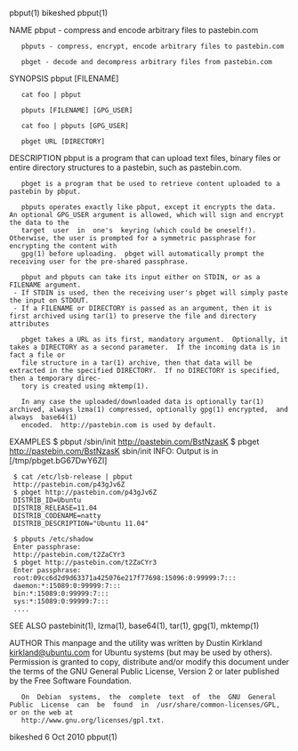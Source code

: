 pbput(1)								   bikeshed								      pbput(1)

NAME
       pbput - compress and encode arbitrary files to pastebin.com

       pbputs - compress, encrypt, encode arbitrary files to pastebin.com

       pbget - decode and decompress arbitrary files from pastebin.com

SYNOPSIS
       pbput [FILENAME]

       cat foo | pbput

       pbputs [FILENAME] [GPG_USER]

       cat foo | pbputs [GPG_USER]

       pbget URL [DIRECTORY]

DESCRIPTION
       pbput is a program that can upload text files, binary files or entire directory structures to a pastebin, such as pastebin.com.

       pbget is a program that be used to retrieve content uploaded to a pastebin by pbput.

       pbputs operates exactly like pbput, except it encrypts the data.	 An optional GPG_USER argument is allowed, which will sign and encrypt the data to the
       target  user  in	 one's	keyring (which could be oneself!).  Otherwise, the user is prompted for a symmetric passphrase for encrypting the content with
       gpg(1) before uploading.	 pbget will automatically prompt the receiving user for the pre-shared passphrase.

       pbput and pbputs can take its input either on STDIN, or as a FILENAME argument.
	 - If STDIN is used, then the receiving user's pbget will simply paste the input on STDOUT.
	 - If a FILENAME or DIRECTORY is passed as an argument, then it is first archived using tar(1) to preserve the file and directory attributes

       pbget takes a URL as its first, mandatory argument.  Optionally, it takes a DIRECTORY as a second parameter.  If the incoming data is in fact a file or
       file structure in a tar(1) archive, then that data will be extracted in the specified DIRECTORY.	 If no DIRECTORY is specified, then a temporary direc‐
       tory is created using mktemp(1).

       In any case the uploaded/downloaded data is optionally tar(1) archived, always lzma(1) compressed, optionally gpg(1) encrypted,	and  always  base64(1)
       encoded.	 http://pastebin.com is used by default.

EXAMPLES
	 $ pbput /sbin/init
	 http://pastebin.com/BstNzasK
	 $ pbget http://pastebin.com/BstNzasK
	 sbin/init
	 INFO: Output is in [/tmp/pbget.bG67DwY6Zl]

	 $ cat /etc/lsb-release | pbput
	 http://pastebin.com/p43gJv6Z
	 $ pbget http://pastebin.com/p43gJv6Z
	 DISTRIB_ID=Ubuntu
	 DISTRIB_RELEASE=11.04
	 DISTRIB_CODENAME=natty
	 DISTRIB_DESCRIPTION="Ubuntu 11.04"

	 $ pbputs /etc/shadow
	 Enter passphrase:
	 http://pastebin.com/t2ZaCYr3
	 $ pbget http://pastebin.com/t2ZaCYr3
	 Enter passphrase:
	 root:09cc6d2d9d63371a425076e217f77698:15096:0:99999:7:::
	 daemon:*:15089:0:99999:7:::
	 bin:*:15089:0:99999:7:::
	 sys:*:15089:0:99999:7:::
	 ....

SEE ALSO
       pastebinit(1), lzma(1), base64(1), tar(1), gpg(1), mktemp(1)

AUTHOR
       This  manpage  and  the	utility	 was  written  by Dustin Kirkland <kirkland@ubuntu.com> for Ubuntu systems (but may be used by others).	 Permission is
       granted to copy, distribute and/or modify this document under the terms of the GNU General Public License, Version 2 or later  published	 by  the  Free
       Software Foundation.

       On  Debian  systems,  the  complete  text  of  the  GNU	General	 Public	 License  can  be  found  in  /usr/share/common-licenses/GPL, or on the web at
       http://www.gnu.org/licenses/gpl.txt.

bikeshed								  6 Oct 2010								      pbput(1)
